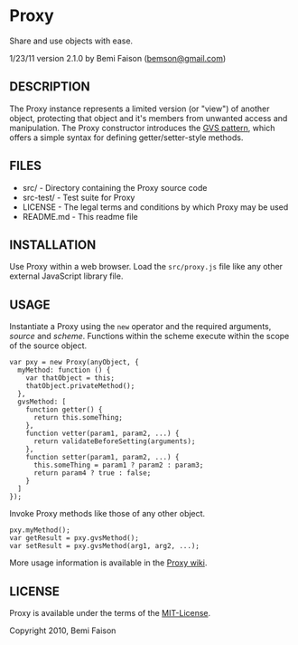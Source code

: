 # Proxy
Share and use objects with ease.

1/23/11
version 2.1.0
by Bemi Faison (bemson@gmail.com)

## DESCRIPTION

The Proxy instance represents a limited version (or "view") of another object, protecting that object and it's members from unwanted access and manipulation. The Proxy constructor introduces the [GVS pattern](http://learnings-bemson.blogspot.com/2010/09/learning-to-open-source-via-proxy.html), which offers a simple syntax for defining getter/setter-style methods.

## FILES

* src/ - Directory containing the Proxy source code
* src-test/ - Test suite for Proxy
* LICENSE - The legal terms and conditions by which Proxy may be used
* README.md - This readme file


## INSTALLATION

Use Proxy within a web browser. Load the `src/proxy.js` file like any other external JavaScript library file.

## USAGE

Instantiate a Proxy using the `new` operator and the required arguments, _source_ and _scheme_. Functions within the scheme execute within the scope of the source object.

    var pxy = new Proxy(anyObject, {
      myMethod: function () {
        var thatObject = this;
        thatObject.privateMethod();
      },
      gvsMethod: [
        function getter() {
          return this.someThing;
        },
        function vetter(param1, param2, ...) {
          return validateBeforeSetting(arguments);
        },
        function setter(param1, param2, ...) {
          this.someThing = param1 ? param2 : param3;
          return param4 ? true : false;
        }
      ]
    });

Invoke Proxy methods like those of any other object.

    pxy.myMethod();
    var getResult = pxy.gvsMethod();
    var setResult = pxy.gvsMethod(arg1, arg2, ...);

More usage information is available in the [Proxy wiki](http://github.com/bemson/Proxy/wiki/).

## LICENSE

Proxy is available under the terms of the [MIT-License](http://en.wikipedia.org/wiki/MIT_License#License_terms).

Copyright 2010, Bemi Faison